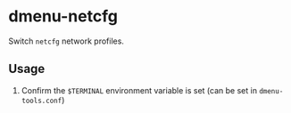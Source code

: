 # dmenu-netcfg

Switch `netcfg` network profiles.

## Usage

1. Confirm the `$TERMINAL` environment variable is set (can be set in
   `dmenu-tools.conf`)
